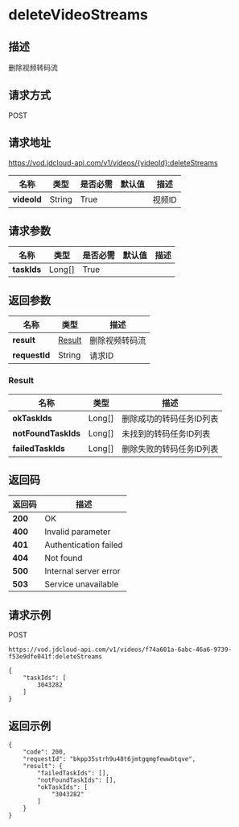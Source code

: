 # deleteVideoStreams


## 描述
删除视频转码流

## 请求方式
POST

## 请求地址
https://vod.jdcloud-api.com/v1/videos/{videoId}:deleteStreams

|名称|类型|是否必需|默认值|描述|
|---|---|---|---|---|
|**videoId**|String|True| |视频ID|

## 请求参数
|名称|类型|是否必需|默认值|描述|
|---|---|---|---|---|
|**taskIds**|Long[]|True| | |


## 返回参数
|名称|类型|描述|
|---|---|---|
|**result**|[Result](deletevideostreams#result)|删除视频转码流|
|**requestId**|String|请求ID|

### <div id="result">Result</div>
|名称|类型|描述|
|---|---|---|
|**okTaskIds**|Long[]|删除成功的转码任务ID列表|
|**notFoundTaskIds**|Long[]|未找到的转码任务ID列表|
|**failedTaskIds**|Long[]|删除失败的转码任务ID列表|

## 返回码
|返回码|描述|
|---|---|
|**200**|OK|
|**400**|Invalid parameter|
|**401**|Authentication failed|
|**404**|Not found|
|**500**|Internal server error|
|**503**|Service unavailable|

## 请求示例
POST
```
https://vod.jdcloud-api.com/v1/videos/f74a601a-6abc-46a6-9739-f53e9dfe041f:deleteStreams

```
```
{
    "taskIds": [
        3043282
    ]
}
```

## 返回示例
```
{
    "code": 200, 
    "requestId": "bkpp35strh9u48t6jmtgqmgfewwbtqve", 
    "result": {
        "failedTaskIds": [], 
        "notFoundTaskIds": [], 
        "okTaskIds": [
            "3043282"
        ]
    }
}
```
